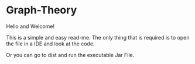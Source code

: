 # Graph-Theory
Hello and Welcome! 

This is a simple and easy read-me. The only thing that is required is to open the file in a IDE and look at the code. 

Or you can go to dist and run the executable Jar File. 
